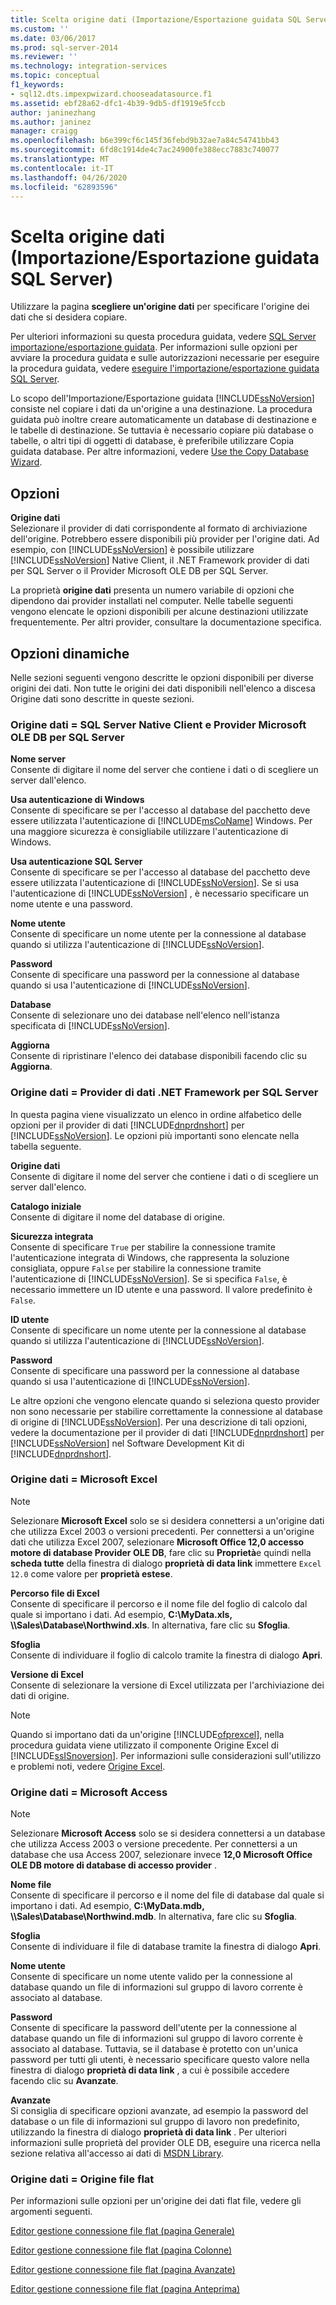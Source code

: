 ```yaml
---
title: Scelta origine dati (Importazione/Esportazione guidata SQL Server) | Microsoft Docs
ms.custom: ''
ms.date: 03/06/2017
ms.prod: sql-server-2014
ms.reviewer: ''
ms.technology: integration-services
ms.topic: conceptual
f1_keywords:
- sql12.dts.impexpwizard.chooseadatasource.f1
ms.assetid: ebf28a62-dfc1-4b39-9db5-df1919e5fccb
author: janinezhang
ms.author: janinez
manager: craigg
ms.openlocfilehash: b6e399cf6c145f36febd9b32ae7a84c54741bb43
ms.sourcegitcommit: 6fd8c1914de4c7ac24900fe388ecc7883c740077
ms.translationtype: MT
ms.contentlocale: it-IT
ms.lasthandoff: 04/26/2020
ms.locfileid: "62893596"
---
```

# <a name="choose-a-data-source-sql-server-import-and-export-wizard"></a>Scelta origine dati (Importazione/Esportazione guidata SQL Server)
  Utilizzare la pagina **scegliere un'origine dati** per specificare l'origine dei dati che si desidera copiare.  
  
 Per ulteriori informazioni su questa procedura guidata, vedere [SQL Server importazione/esportazione guidata](import-and-export-data-with-the-sql-server-import-and-export-wizard.md). Per informazioni sulle opzioni per avviare la procedura guidata e sulle autorizzazioni necessarie per eseguire la procedura guidata, vedere [eseguire l'importazione/esportazione guidata SQL Server](start-the-sql-server-import-and-export-wizard.md).  
  
 Lo scopo dell'Importazione/Esportazione guidata [!INCLUDE[ssNoVersion](../../includes/ssnoversion-md.md)] consiste nel copiare i dati da un'origine a una destinazione. La procedura guidata può inoltre creare automaticamente un database di destinazione e le tabelle di destinazione. Se tuttavia è necessario copiare più database o tabelle, o altri tipi di oggetti di database, è preferibile utilizzare Copia guidata database. Per altre informazioni, vedere [Use the Copy Database Wizard](../../relational-databases/databases/use-the-copy-database-wizard.md).  
  
## <a name="options"></a>Opzioni  
 **Origine dati**  
 Selezionare il provider di dati corrispondente al formato di archiviazione dell'origine. Potrebbero essere disponibili più provider per l'origine dati. Ad esempio, con [!INCLUDE[ssNoVersion](../../includes/ssnoversion-md.md)] è possibile utilizzare [!INCLUDE[ssNoVersion](../../includes/ssnoversion-md.md)] Native Client, il .NET Framework provider di dati per SQL Server o il Provider Microsoft OLE DB per SQL Server.  
  
 La proprietà **origine dati** presenta un numero variabile di opzioni che dipendono dai provider installati nel computer. Nelle tabelle seguenti vengono elencate le opzioni disponibili per alcune destinazioni utilizzate frequentemente. Per altri provider, consultare la documentazione specifica.  
  
## <a name="dynamic-options"></a>Opzioni dinamiche  
 Nelle sezioni seguenti vengono descritte le opzioni disponibili per diverse origini dei dati. Non tutte le origini dei dati disponibili nell'elenco a discesa Origine dati sono descritte in queste sezioni.  
  
### <a name="data-source--sql-server-native-client-and-microsoft-ole-db-provider-for-sql-server"></a>Origine dati = SQL Server Native Client e Provider Microsoft OLE DB per SQL Server  
 **Nome server**  
 Consente di digitare il nome del server che contiene i dati o di scegliere un server dall'elenco.  
  
 **Usa autenticazione di Windows**  
 Consente di specificare se per l'accesso al database del pacchetto deve essere utilizzata l'autenticazione di [!INCLUDE[msCoName](../../includes/msconame-md.md)] Windows. Per una maggiore sicurezza è consigliabile utilizzare l'autenticazione di Windows.  
  
 **Usa autenticazione SQL Server**  
 Consente di specificare se per l'accesso al database del pacchetto deve essere utilizzata l'autenticazione di [!INCLUDE[ssNoVersion](../../includes/ssnoversion-md.md)]. Se si usa l'autenticazione di [!INCLUDE[ssNoVersion](../../includes/ssnoversion-md.md)] , è necessario specificare un nome utente e una password.  
  
 **Nome utente**  
 Consente di specificare un nome utente per la connessione al database quando si utilizza l'autenticazione di [!INCLUDE[ssNoVersion](../../includes/ssnoversion-md.md)].  
  
 **Password**  
 Consente di specificare una password per la connessione al database quando si usa l'autenticazione di [!INCLUDE[ssNoVersion](../../includes/ssnoversion-md.md)].  
  
 **Database**  
 Consente di selezionare uno dei database nell'elenco nell'istanza specificata di [!INCLUDE[ssNoVersion](../../includes/ssnoversion-md.md)].  
  
 **Aggiorna**  
 Consente di ripristinare l'elenco dei database disponibili facendo clic su **Aggiorna**.  
  
### <a name="data-source--net-framework-data-provider-for-sql-server"></a>Origine dati = Provider di dati .NET Framework per SQL Server  
 In questa pagina viene visualizzato un elenco in ordine alfabetico delle opzioni per il provider di dati [!INCLUDE[dnprdnshort](../../includes/dnprdnshort-md.md)] per [!INCLUDE[ssNoVersion](../../includes/ssnoversion-md.md)]. Le opzioni più importanti sono elencate nella tabella seguente.  
  
 **Origine dati**  
 Consente di digitare il nome del server che contiene i dati o di scegliere un server dall'elenco.  
  
 **Catalogo iniziale**  
 Consente di digitare il nome del database di origine.  
  
 **Sicurezza integrata**  
 Consente di specificare `True` per stabilire la connessione tramite l'autenticazione integrata di Windows, che rappresenta la soluzione consigliata, oppure `False` per stabilire la connessione tramite l'autenticazione di [!INCLUDE[ssNoVersion](../../includes/ssnoversion-md.md)]. Se si specifica `False`, è necessario immettere un ID utente e una password. Il valore predefinito è `False`.  
  
 **ID utente**  
 Consente di specificare un nome utente per la connessione al database quando si utilizza l'autenticazione di [!INCLUDE[ssNoVersion](../../includes/ssnoversion-md.md)].  
  
 **Password**  
 Consente di specificare una password per la connessione al database quando si usa l'autenticazione di [!INCLUDE[ssNoVersion](../../includes/ssnoversion-md.md)].  
  
 Le altre opzioni che vengono elencate quando si seleziona questo provider non sono necessarie per stabilire correttamente la connessione al database di origine di [!INCLUDE[ssNoVersion](../../includes/ssnoversion-md.md)]. Per una descrizione di tali opzioni, vedere la documentazione per il provider di dati [!INCLUDE[dnprdnshort](../../includes/dnprdnshort-md.md)] per [!INCLUDE[ssNoVersion](../../includes/ssnoversion-md.md)] nel Software Development Kit di [!INCLUDE[dnprdnshort](../../includes/dnprdnshort-md.md)].  
  
### <a name="data-source--microsoft-excel"></a>Origine dati = Microsoft Excel  
  
> [!NOTE]  
>  Selezionare **Microsoft Excel** solo se si desidera connettersi a un'origine dati che utilizza Excel 2003 o versioni precedenti. Per connettersi a un'origine dati che utilizza Excel 2007, selezionare **Microsoft Office 12,0 accesso motore di database Provider OLE DB**, fare clic su **Proprietà**e quindi nella **scheda tutte** della finestra di dialogo **proprietà di data link** immettere `Excel 12.0` come valore per **proprietà estese**.  
  
 **Percorso file di Excel**  
 Consente di specificare il percorso e il nome file del foglio di calcolo dal quale si importano i dati. Ad esempio, **C:\MyData.xls, \\\Sales\Database\Northwind.xls**. In alternativa, fare clic su **Sfoglia**.  
  
 **Sfoglia**  
 Consente di individuare il foglio di calcolo tramite la finestra di dialogo **Apri**.  
  
 **Versione di Excel**  
 Consente di selezionare la versione di Excel utilizzata per l'archiviazione dei dati di origine.  
  
> [!NOTE]  
>  Quando si importano dati da un'origine [!INCLUDE[ofprexcel](../../includes/ofprexcel-md.md)], nella procedura guidata viene utilizzato il componente Origine Excel di [!INCLUDE[ssISnoversion](../../includes/ssisnoversion-md.md)]. Per informazioni sulle considerazioni sull'utilizzo e problemi noti, vedere [Origine Excel](../data-flow/excel-source.md).  
  
### <a name="data-source--microsoft-access"></a>Origine dati = Microsoft Access  
  
> [!NOTE]  
>  Selezionare **Microsoft Access** solo se si desidera connettersi a un database che utilizza Access 2003 o versione precedente. Per connettersi a un database che usa Access 2007, selezionare invece **12,0 Microsoft Office OLE DB motore di database di accesso provider** .  
  
 **Nome file**  
 Consente di specificare il percorso e il nome del file di database dal quale si importano i dati. Ad esempio, **C:\MyData.mdb, \\\Sales\Database\Northwind.mdb**. In alternativa, fare clic su **Sfoglia**.  
  
 **Sfoglia**  
 Consente di individuare il file di database tramite la finestra di dialogo **Apri**.  
  
 **Nome utente**  
 Consente di specificare un nome utente valido per la connessione al database quando un file di informazioni sul gruppo di lavoro corrente è associato al database.  
  
 **Password**  
 Consente di specificare la password dell'utente per la connessione al database quando un file di informazioni sul gruppo di lavoro corrente è associato al database. Tuttavia, se il database è protetto con un'unica password per tutti gli utenti, è necessario specificare questo valore nella finestra di dialogo **proprietà di data link** , a cui è possibile accedere facendo clic su **Avanzate**.  
  
 **Avanzate**  
 Si consiglia di specificare opzioni avanzate, ad esempio la password del database o un file di informazioni sul gruppo di lavoro non predefinito, utilizzando la finestra di dialogo **proprietà di data link** . Per ulteriori informazioni sulle proprietà del provider OLE DB, eseguire una ricerca nella sezione relativa all'accesso ai dati di [MSDN Library](https://go.microsoft.com/fwlink/?linkid=62553).  
  
### <a name="data-source--flat-file-source"></a>Origine dati = Origine file flat  
 Per informazioni sulle opzioni per un'origine dei dati flat file, vedere gli argomenti seguenti.  
  
 [Editor gestione connessione file flat &#40;pagina Generale&#41;](../general-page-of-integration-services-designers-options.md)  
  
 [Editor gestione connessione file flat &#40;pagina Colonne&#41;](../flat-file-connection-manager-editor-columns-page.md)  
  
 [Editor gestione connessione file flat &#40;pagina Avanzate&#41;](../flat-file-connection-manager-editor-advanced-page.md)  
  
 [Editor gestione connessione file flat &#40;pagina Anteprima&#41;](../flat-file-connection-manager-editor-preview-page.md)  
  
  
